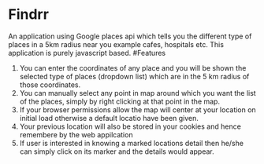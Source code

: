 # Findrr
An application using Google places api which tells you the different type of places in a 5km radius near you example cafes, hospitals etc.
This application is purely javascript based.
#Features
1. You can enter the coordinates of any place and you will be shown the selected type of places (dropdown list) which are in the 5 km radius of those coordinates.
2. You can manually select any point in map around which you want the list of the places, simply by right clicking at that point in the map.
3. If your browser permissions allow the map will center at your location on initial load otherwise a default locatio have been given.
4. Your previous location will also be stored in your cookies and hence remembere by the web appilcation
5. If user is interested in knowing a marked locations detail then he/she can simply click on its marker and the details would appear.
